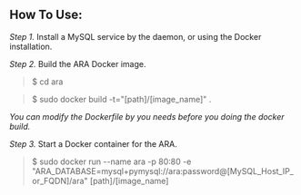 **How To Use:**
---------------
    
*Step 1.* Install a MySQL service by the daemon, or using the Docker installation.

*Step 2.* Build the ARA Docker image.

> $ cd ara

> $ sudo docker build -t="[path]/[image_name]" .

*You can modify the Dockerfile by you needs before you doing the docker build.*

*Step 3.* Start a Docker container for the ARA.

> $ sudo docker run --name ara -p 80:80 -e "ARA_DATABASE=mysql+pymysql://ara:password@[MySQL_Host_IP_or_FQDN]/ara" [path]/[image_name]
